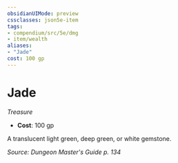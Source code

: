 ```yaml
---
obsidianUIMode: preview
cssclasses: json5e-item
tags:
- compendium/src/5e/dmg
- item/wealth
aliases: 
- "Jade"
cost: 100 gp
---
```

# Jade
*Treasure*  

- **Cost**: 100 gp

A translucent light green, deep green, or white gemstone.

*Source: Dungeon Master's Guide p. 134*